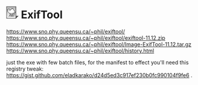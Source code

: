 <h1><img src="resources/icon.png"/> ExifTool</h1>

https://www.sno.phy.queensu.ca/~phil/exiftool/
https://www.sno.phy.queensu.ca/~phil/exiftool/exiftool-11.12.zip
https://www.sno.phy.queensu.ca/~phil/exiftool/Image-ExifTool-11.12.tar.gz
https://www.sno.phy.queensu.ca/~phil/exiftool/history.html

just the exe with few batch files, 
for the manifest to effect you'll need this registry tweak:  https://gist.github.com/eladkarako/d24d5ed3c917ef230b0fc990104f9fe6 .
